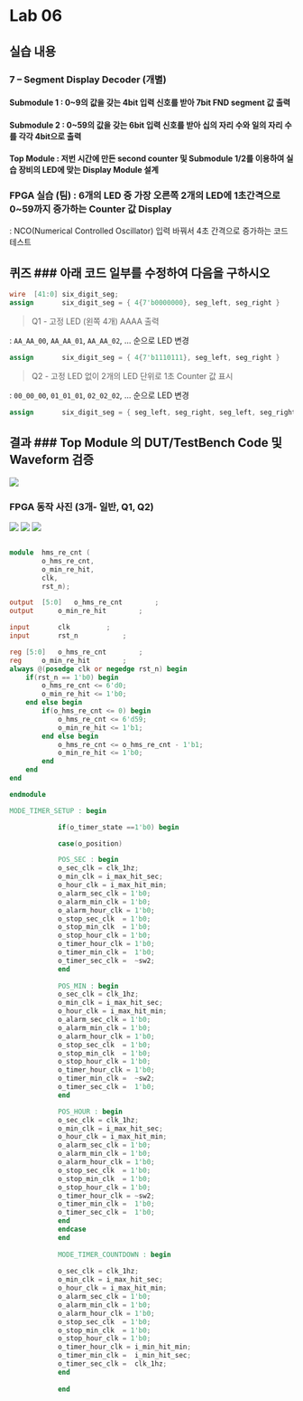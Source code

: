 # Lab 06

## 실습 내용

### **7 – Segment Display Decoder (개별)**

#### **Submodule 1** : 0~9의 값을 갖는 4bit 입력 신호를 받아 7bit FND  segment  값 출력

#### **Submodule 2** : 0~59의 값을 갖는 6bit 입력 신호를 받아 십의 자리 수와 일의 자리 수를 각각 4bit으로 출력

#### **Top Module** : 저번 시간에 만든 second counter  및 Submodule 1/2를 이용하여 실습 장비의 LED에 맞는 Display Module 설계


### FPGA 실습 (팀) : 6개의 LED 중 가장 오른쪽 2개의 LED에 1초간격으로 0~59까지 증가하는 Counter 값 Display
: NCO(Numerical Controlled Oscillator) 입력 바꿔서 4초 간격으로 증가하는 코드 테스트


## 퀴즈 ### 아래 코드 일부를 수정하여 다음을 구하시오 

```verilog 
wire  [41:0] six_digit_seg; 
assign       six_digit_seg = { 4{7'b0000000}, seg_left, seg_right } 
``` 
> Q1 - 고정 LED (왼쪽 4개) AAAA 출력 

: `AA_AA_00`, `AA_AA_01`, `AA_AA_02`, … 순으로 LED 변경

```verilog
assign       six_digit_seg = { 4{7'b1110111}, seg_left, seg_right } 

```

> Q2 - 고정 LED 없이 2개의 LED 단위로 1초 Counter 값 표시 

: `00_00_00`, `01_01_01`, `02_02_02`, … 순으로 LED 변경

```verilog
assign       six_digit_seg = { seg_left, seg_right, seg_left, seg_right, seg_left, seg_right }
```
## 결과 ### **Top Module 의 DUT/TestBench Code 및 Waveform 검증**

![](https://github.com/1813252/LogicDesign/blob/master/practice06/waveform/prj06.png)

### **FPGA 동작 사진 (3개- 일반, Q1, Q2)**
![](https://github.com/1813252/LogicDesign/blob/master/practice06/FPGA/%EC%9D%BC%EB%B0%98.jpg)
![](https://github.com/1813252/LogicDesign/blob/master/practice06/FPGA/Q1.jpg)
![](https://github.com/1813252/LogicDesign/blob/master/practice06/FPGA/Q2.jpg)


```verilog 

module 	hms_re_cnt (
		o_hms_re_cnt,
		o_min_re_hit,
		clk,
		rst_n);

output	[5:0]	o_hms_re_cnt		;
output		o_min_re_hit		;

input		clk			;
input		rst_n			;

reg	[5:0]	o_hms_re_cnt		;
reg		o_min_re_hit		;
always @(posedge clk or negedge rst_n) begin
	if(rst_n == 1'b0) begin
		o_hms_re_cnt <= 6'd0;
		o_min_re_hit <= 1'b0;
	end else begin
		if(o_hms_re_cnt <= 0) begin
			o_hms_re_cnt <= 6'd59;
			o_min_re_hit <= 1'b1;
		end else begin
			o_hms_re_cnt <= o_hms_re_cnt - 1'b1;
			o_min_re_hit <= 1'b0;
		end
	end
end

endmodule

MODE_TIMER_SETUP : begin

			if(o_timer_state ==1'b0) begin 

			case(o_position)

			POS_SEC : begin
			o_sec_clk = clk_1hz;
			o_min_clk = i_max_hit_sec;
			o_hour_clk = i_max_hit_min;
			o_alarm_sec_clk = 1'b0;
			o_alarm_min_clk = 1'b0;
			o_alarm_hour_clk = 1'b0;
			o_stop_sec_clk	= 1'b0;
			o_stop_min_clk	= 1'b0;
			o_stop_hour_clk = 1'b0;
			o_timer_hour_clk = 1'b0;
			o_timer_min_clk =  1'b0;
			o_timer_sec_clk =  ~sw2;
			end
			
			POS_MIN : begin
			o_sec_clk = clk_1hz;
			o_min_clk = i_max_hit_sec;
			o_hour_clk = i_max_hit_min;
			o_alarm_sec_clk = 1'b0;
			o_alarm_min_clk = 1'b0;
			o_alarm_hour_clk = 1'b0;
			o_stop_sec_clk	= 1'b0;
			o_stop_min_clk	= 1'b0;
			o_stop_hour_clk = 1'b0;
			o_timer_hour_clk = 1'b0;
			o_timer_min_clk =  ~sw2;
			o_timer_sec_clk =  1'b0;
			end

			POS_HOUR : begin
			o_sec_clk = clk_1hz;
			o_min_clk = i_max_hit_sec;
			o_hour_clk = i_max_hit_min;
			o_alarm_sec_clk = 1'b0;
			o_alarm_min_clk = 1'b0;
			o_alarm_hour_clk = 1'b0;
			o_stop_sec_clk	= 1'b0;
			o_stop_min_clk	= 1'b0;
			o_stop_hour_clk = 1'b0;
			o_timer_hour_clk = ~sw2;
			o_timer_min_clk =  1'b0;
			o_timer_sec_clk =  1'b0;
			end
			endcase
			end
			
			MODE_TIMER_COUNTDOWN : begin
			
			o_sec_clk = clk_1hz;
			o_min_clk = i_max_hit_sec;
			o_hour_clk = i_max_hit_min;
			o_alarm_sec_clk = 1'b0;
			o_alarm_min_clk = 1'b0;
			o_alarm_hour_clk = 1'b0;
			o_stop_sec_clk	= 1'b0;
			o_stop_min_clk	= 1'b0;
			o_stop_hour_clk = 1'b0;
			o_timer_hour_clk = i_min_hit_min;
			o_timer_min_clk =  i_min_hit_sec;
			o_timer_sec_clk =  clk_1hz;
			end
	
			end 


